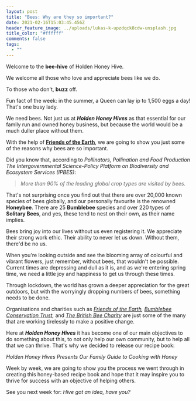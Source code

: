 ```yaml
---
layout: post
title: "Bees: Why are they so important?"
date: 2021-02-16T15:03:45.456Z
header_feature_image: ../uploads/lukas-k-upzdqck8cdw-unsplash.jpg
title_color: "#ffffff"
comments: false
tags:
  - ""
---
```

Welcome to the **bee-hive** of Holden Honey Hive. 

We welcome all those who love and appreciate bees like we do. 

To those who don't, **buzz** off.

Fun fact of the week: in the summer, a Queen can lay ip to 1,500 eggs a day! That's one busy lady.

We need bees. Not just us at ***Holden Honey Hives*** as that essential for our family run and owned honey business, but because the world would be a much duller place without them.

With the help of **[Friends of the Earth](https://friendsoftheearth.uk/nature/why-do-we-need-bees)**, we are going to show you just some of the reasons why bees are so important.

Did you know that, according to *Pollinators, Pollination and Food Production The Intergovernmental Science-Policy Platform on Biodiversity and Ecosystem Services (IPBES)*:

> *More than 90% of the leading global crop types are visited by bees.* 

That's not surprising once you find out that there are over 20,000 known species of bees globally, and our personally favourite is the renowned **Honeybee**. There are 25 **Bumblebee** species and over 220 types of **Solitary Bees**, and yes, these tend to nest on their own, as their name implies. 

Bees bring joy into our lives without us even registering it. We appreciate their strong work ethic. Their ability to never let us down. Without them, there'd be no us. 

When you're looking outside and see the blooming array of colourful and vibrant flowers, just remember, without bees, that wouldn't be possible. Current times are depressing and dull as it is, and as we're entering spring time, we need a little joy and happiness to get us through these times. 

Through lockdown, the world has grown a deeper appreciation for the great outdoors, but with the worryingly dropping numbers of bees, something needs to be done.  

Organisations and charities such as *[Friends of the Earth](https://friendsoftheearth.uk), [Bumblebee Conservation Trust](https://www.bumblebeeconservation.org),* and *[The British Bee Charity](https://www.britishbeecharity.com)* are just some of the many that are working tirelessly to make a positive change.

Here at ***Holden Honey Hives*** it has become one of our main objectives to do something about this, to not only help our own community, but to help all that we can thrive. That's why we decided to release our recipe book:

*Holden Honey Hives Presents Our Family Guide to Cooking with Honey*

Week by week, we are going to show you the process we went through in creating this honey-based recipe book and hope that it may inspire you to thrive for success with an objective of helping others. 

See you next week for: *Hive got an idea, have you?*